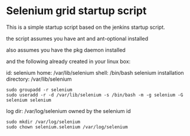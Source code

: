 Selenium grid startup script
============================

This is a simple startup script based on the jenkins startup script.

the script assumes you have ant and ant-optional installed

also assumes you have the pkg daemon installed 

and the following already created in your linux box:

id: selenium
home: /var/lib/selenium
shell: /bin/bash
selenium installation directory: /var/lib/selenium

    sudo groupadd -r selenium
    sudo useradd -r -d /var/lib/selenium -s /bin/bash -m -g selenium -G selenium selenium

log dir: /var/log/selenium owned by the selenium id

    sudo mkdir /var/log/selenium
    sudo chown selenium.selenium /var/log/selenium


